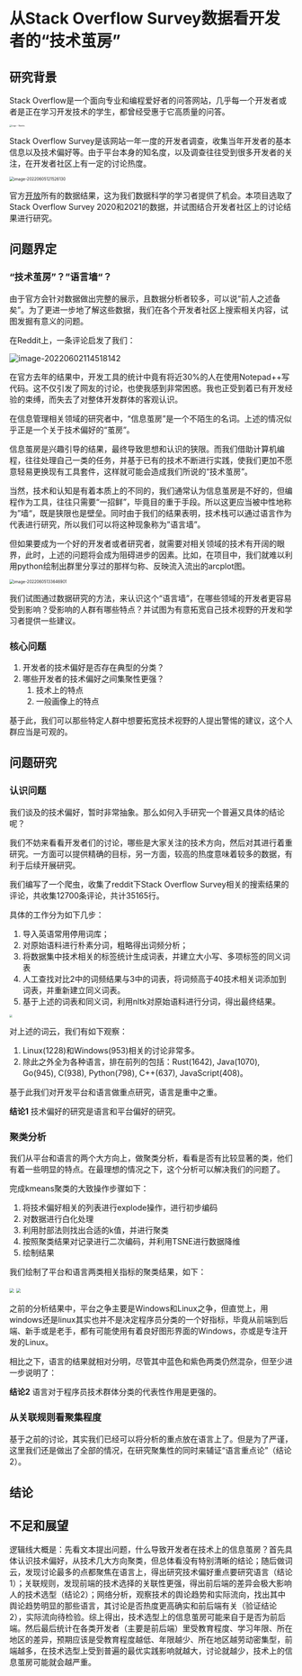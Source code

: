 # 从Stack Overflow Survey数据看开发者的“技术茧房”

## 研究背景

Stack Overflow是一个面向专业和编程爱好者的问答网站，几乎每一个开发者或者是正在学习开发技术的学生，都曾经受惠于它高质量的问答。

<img src="https://stackoverflow.design/assets/img/logos/so/logo-stackoverflow.png" alt="Logo - Stacks" style="zoom: 25%;" />



Stack Overflow Survey是该网站一年一度的开发者调查，收集当年开发者的基本信息以及技术偏好等。由于平台本身的知名度，以及调查往往受到很多开发者的关注，在开发者社区上有一定的讨论热度。

<img src="assets/image-20220605121526130.png" alt="image-20220605121526130" style="zoom:50%;" />

官方[开放](https://insights.stackoverflow.com/survey)所有的数据结果，这为我们数据科学的学习者提供了机会。本项目选取了Stack Overflow Survey 2020和2021的数据，并试图结合开发者社区上的讨论结果进行研究。

## 问题界定

### “技术茧房”？”语言墙“？

由于官方会针对数据做出完整的展示，且数据分析者较多，可以说“前人之述备矣”。为了更进一步地了解这些数据，我们在各个开发者社区上搜索相关内容，试图发掘有意义的问题。

在Reddit上，一条评论启发了我们：

![image-20220602114518142](assets/image-20220602114518142.png)

在官方去年的结果中，开发工具的统计中竟有将近30%的人在使用Notepad++写代码。这不仅引发了网友的讨论，也使我感到非常困惑。我也正受到着已有开发经验的束缚，而失去了对整体开发群体的客观认识。

在信息管理相关领域的研究者中，“信息茧房”是一个不陌生的名词。上述的情况似乎正是一个关于技术偏好的“茧房”。

信息茧房是兴趣引导的结果，最终导致思想和认识的狭限。而我们借助计算机编程，往往处理自己一类的任务，并基于已有的技术不断进行实践，使我们更加不愿意轻易更换现有工具套件，这样就可能会造成我们所说的“技术茧房”。

当然，技术和认知是有着本质上的不同的，我们通常认为信息茧房是不好的，但编程作为工具，往往只需要“一招鲜”，毕竟目的重于手段。所以这更应当被中性地称为”墙“，既是狭限也是壁垒。同时由于我们的结果表明，技术栈可以通过语言作为代表进行研究，所以我们可以将这种现象称为”语言墙”。

但如果要成为一个好的开发者或者研究者，就需要对相关领域的技术有开阔的眼界，此时，上述的问题将会成为阻碍进步的因素。比如，在项目中，我们就难以利用python绘制出群里分享过的那样匀称、反映流入流出的arcplot图。

<img src="assets/image-20220605133646901.png" alt="image-20220605133646901" style="zoom: 50%;" />

我们试图通过数据研究的方法，来认识这个“语言墙”，在哪些领域的开发者更容易受到影响？受影响的人群有哪些特点？并试图为有意拓宽自己技术视野的开发和学习者提供一些建议。

### 核心问题

1. 开发者的技术偏好是否存在典型的分类？
2. 哪些开发者的技术偏好之间集聚性更强？
   1. 技术上的特点
   2. 一般画像上的特点

基于此，我们可以那些特定人群中想要拓宽技术视野的人提出警惕的建议，这个人群应当是可观的。

## 问题研究

### 认识问题

我们谈及的技术偏好，暂时非常抽象。那么如何入手研究一个普遍又具体的结论呢？

我们不妨来看看开发者们的讨论，哪些是大家关注的技术方向，然后对其进行着重研究。一方面可以提供精确的目标，另一方面，较高的热度意味着较多的数据，有利于后续开展研究。

我们编写了一个爬虫，收集了reddit下Stack Overflow Survey相关的搜索结果的评论，共收集12700条评论，共计35165行。

具体的工作分为如下几步：

1. 导入英语常用停用词库；
2. 对原始语料进行朴素分词，粗略得出词频分析；
3. 将数据集中技术相关的标签统计生成词表，并建立大小写、多项标签的同义词表
4. 人工查找对比2中的词频结果与3中的词表，将词频高于40技术相关词添加到词表，并重新建立同义词表。
5. 基于上述的词表和同义词，利用nltk对原始语料进行分词，得出最终结果。

<img src="assets/wordcloud.png" style="zoom: 33%;" />

对上述的词云，我们有如下观察：

1. Linux(1228)和Windows(953)相关的讨论非常多。
2. 除此之外全为各种语言，排在前列的包括：Rust(1642), Java(1070), Go(945), C(938), Python(798), C++(637), JavaScript(408)。

基于此我们对开发平台和语言做重点研究，语言是重中之重。

**结论1** 技术偏好的研究是语言和平台偏好的研究。

### 聚类分析

我们从平台和语言的两个大方向上，做聚类分析，看看是否有比较显著的类，他们有着一些明显的特点。在最理想的情况之下，这个分析可以解决我们的问题了。

完成kmeans聚类的大致操作步骤如下：

1. 将技术偏好相关的列表进行explode操作，进行初步编码
2. 对数据进行白化处理
3. 利用肘部法则找出合适的k值，并进行聚类
4. 按照聚类结果对记录进行二次编码，并利用TSNE进行数据降维
5. 绘制结果

我们绘制了平台和语言两类相关指标的聚类结果，如下：

<img src="assets/platform-kmeans.svg" style="zoom:50%;" />

<img src="assets/lang-kmeans.png" style="zoom:50%;" />

之前的分析结果中，平台之争主要是Windows和Linux之争，但直觉上，用windows还是linux其实也并不是决定程序员分类的一个好指标，毕竟从前端到后端、新手或是老手，都有可能使用有着良好图形界面的Windows，亦或是专注开发的Linux。

相比之下，语言的结果就相对分明，尽管其中蓝色和紫色两类仍然混杂，但至少进一步说明了：

**结论2** 语言对于程序员技术群体分类的代表性作用是更强的。

### 从关联规则看聚集程度

基于之前的讨论，其实我们已经可以将分析的重点放在语言上了。但是为了严谨，这里我们还是做出了全部的情况，在研究聚集性的同时来辅证“语言重点论”（结论2）。



## 结论

## 不足和展望

逻辑线大概是：先看文本提出问题，什么导致开发者在技术上的信息茧房？首先具体认识技术偏好，从技术几大方向聚类，但总体看没有特别清晰的结论；随后做词云，发现讨论最多的点都聚焦在语言上，得出研究技术偏好重点要研究语言（结论1）；关联规则，发现前端的技术选择的关联性更强，得出前后端的差异会极大影响人的技术选型（结论2）；网络分析，观察技术的舆论趋势和实际流向，找出其中舆论趋势明显的那些语言，其讨论是否热度更高确实和前后端有关（验证结论2），实际流向待检验。综上得出，技术选型上的信息茧房可能来自于是否为前后端。然后最后统计在各类开发者（主要是前后端）里受教育程度、学习年限、所在地区的差异，预期应该是受教育程度越低、年限越少、所在地区越劳动密集型，前端越多，在技术选型上受到普遍的最优实践影响就越大，讨论就越少，技术上的信息茧房可能就会越严重。

